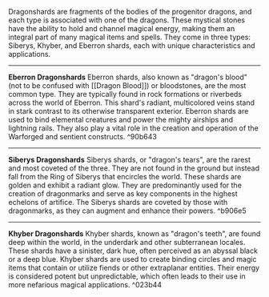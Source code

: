 Dragonshards are fragments of the bodies of the progenitor dragons, and each type is associated with one of the dragons. These mystical stones have the ability to hold and channel magical energy, making them an integral part of many magical items and spells. They come in three types: Siberys, Khyber, and Eberron shards, each with unique characteristics and applications.

---

**Eberron Dragonshards**
Eberron shards, also known as "dragon's blood" (not to be confused with [[Dragon Blood]]) or bloodstones, are the most common type. They are typically found in rock formations or riverbeds across the world of Eberron. This shard's radiant, multicolored veins stand in stark contrast to its otherwise transparent exterior. Eberron shards are used to bind elemental creatures and power the mighty airships and lightning rails. They also play a vital role in the creation and operation of the Warforged and sentient constructs. ^90b643

---

**Siberys Dragonshards**
Siberys shards, or "dragon's tears", are the rarest and most coveted of the three. They are not found in the ground but instead fall from the Ring of Siberys that encircles the world. These shards are golden and exhibit a radiant glow. They are predominantly used for the creation of dragonmarks and serve as key components in the highest echelons of artifice. The Siberys shards are coveted by those with dragonmarks, as they can augment and enhance their powers. ^b906e5

---

**Khyber Dragonshards**
Khyber shards, known as "dragon's teeth", are found deep within the world, in the underdark and other subterranean locales. These shards have a sinister, dark hue, often perceived as an abyssal black or a deep blue. Khyber shards are used to create binding circles and magic items that contain or utilize fiends or other extraplanar entities. Their energy is considered potent but unpredictable, which often leads to their use in more nefarious magical applications. ^023b44

